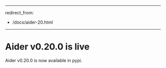 

---
redirect_from:
  - /docs/aider-20.html
---

# Aider v0.20.0 is live

Aider v0.20.0 is now available in pypi.
